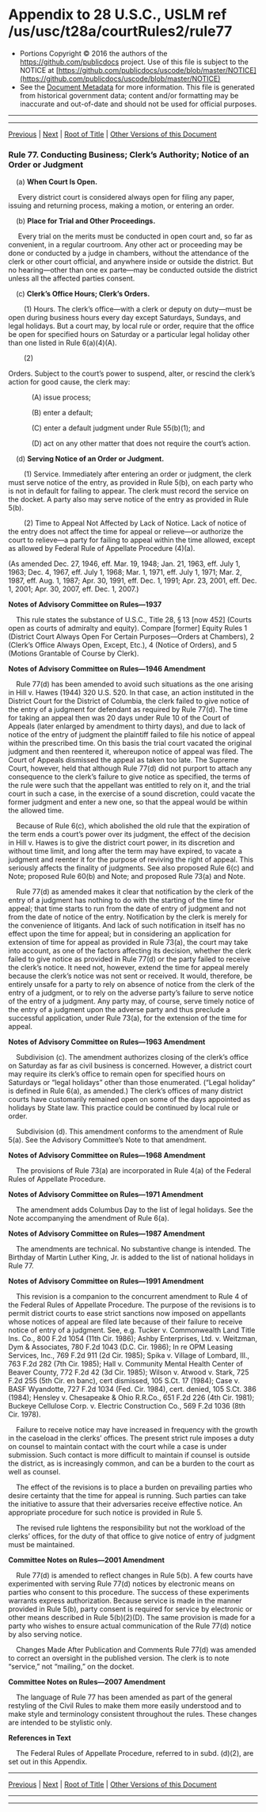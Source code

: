---
---

# Appendix to 28 U.S.C., USLM ref /us/usc/t28a/courtRules2/rule77

* Portions Copyright © 2016 the authors of the https://github.com/publicdocs project.
  Use of this file is subject to the NOTICE at [https://github.com/publicdocs/uscode/blob/master/NOTICE](https://github.com/publicdocs/uscode/blob/master/NOTICE)
* See the [Document Metadata](././../../../..//README.md) for more information.
  This file is generated from historical government data; content and/or formatting may be inaccurate and out-of-date and should not be used for official purposes.

----------
----------

[Previous](./../../../..//us/usc/t28a/courtRules2/m__us_usc_t28a_courtRules2_rule76.md) | [Next](./../../../..//us/usc/t28a/courtRules2/m__us_usc_t28a_courtRules2_rule78.md) | [Root of Title](./../../../../) | [Other Versions of this Document](https://publicdocs.github.io/go/links?ns=uslm&ref=%2Fus%2Fusc%2Ft28a%2FcourtRules2%2Frule77)

### Rule 77. Conducting Business; Clerk’s Authority; Notice of an Order or Judgment

    (a) __When Court Is Open.__ 

     Every district court is considered always open for filing any paper, issuing and returning process, making a motion, or entering an order.

    (b) __Place for Trial and Other Proceedings.__ 

     Every trial on the merits must be conducted in open court and, so far as convenient, in a regular courtroom. Any other act or proceeding may be done or conducted by a judge in chambers, without the attendance of the clerk or other court official, and anywhere inside or outside the district. But no hearing—other than one ex parte—may be conducted outside the district unless all the affected parties consent.

    (c) __Clerk’s Office Hours; Clerk’s Orders.__ 

        (1) Hours. The clerk’s office—with a clerk or deputy on duty—must be open during business hours every day except Saturdays, Sundays, and legal holidays. But a court may, by local rule or order, require that the office be open for specified hours on Saturday or a particular legal holiday other than one listed in Rule 6(a)(4)(A).

        (2)

 Orders. Subject to the court’s power to suspend, alter, or rescind the clerk’s action for good cause, the clerk may:

            (A) issue process;

            (B) enter a default;

            (C) enter a default judgment under Rule 55(b)(1); and

            (D) act on any other matter that does not require the court’s action.

    (d) __Serving Notice of an Order or Judgment.__ 

        (1) Service. Immediately after entering an order or judgment, the clerk must serve notice of the entry, as provided in Rule 5(b), on each party who is not in default for failing to appear. The clerk must record the service on the docket. A party also may serve notice of the entry as provided in Rule 5(b).

        (2) Time to Appeal Not Affected by Lack of Notice. Lack of notice of the entry does not affect the time for appeal or relieve—or authorize the court to relieve—a party for failing to appeal within the time allowed, except as allowed by Federal Rule of Appellate Procedure (4)(a).

(As amended Dec. 27, 1946, eff. Mar. 19, 1948; Jan. 21, 1963, eff. July 1, 1963; Dec. 4, 1967, eff. July 1, 1968; Mar. 1, 1971, eff. July 1, 1971; Mar. 2, 1987, eff. Aug. 1, 1987; Apr. 30, 1991, eff. Dec. 1, 1991; Apr. 23, 2001, eff. Dec. 1, 2001; Apr. 30, 2007, eff. Dec. 1, 2007.)

 __Notes of Advisory Committee on Rules—1937__ 

    This rule states the substance of U.S.C., Title 28, § 13 \[now 452\] (Courts open as courts of admiralty and equity). Compare \[former\] Equity Rules 1 (District Court Always Open For Certain Purposes—Orders at Chambers), 2 (Clerk’s Office Always Open, Except, Etc.), 4 (Notice of Orders), and 5 (Motions Grantable of Course by Clerk).

 __Notes of Advisory Committee on Rules—1946 Amendment__ 

    Rule 77(d) has been amended to avoid such situations as the one arising in Hill v. Hawes (1944) 320 U.S. 520. In that case, an action instituted in the District Court for the District of Columbia, the clerk failed to give notice of the entry of a judgment for defendant as required by Rule 77(d). The time for taking an appeal then was 20 days under Rule 10 of the Court of Appeals (later enlarged by amendment to thirty days), and due to lack of notice of the entry of judgment the plaintiff failed to file his notice of appeal within the prescribed time. On this basis the trial court vacated the original judgment and then reentered it, whereupon notice of appeal was filed. The Court of Appeals dismissed the appeal as taken too late. The Supreme Court, however, held that although Rule 77(d) did not purport to attach any consequence to the clerk’s failure to give notice as specified, the terms of the rule were such that the appellant was entitled to rely on it, and the trial court in such a case, in the exercise of a sound discretion, could vacate the former judgment and enter a new one, so that the appeal would be within the allowed time.

    Because of Rule 6(c), which abolished the old rule that the expiration of the term ends a court’s power over its judgment, the effect of the decision in Hill v. Hawes is to give the district court power, in its discretion and without time limit, and long after the term may have expired, to vacate a judgment and reenter it for the purpose of reviving the right of appeal. This seriously affects the finality of judgments. See also proposed Rule 6(c) and Note; proposed Rule 60(b) and Note; and proposed Rule 73(a) and Note.

    Rule 77(d) as amended makes it clear that notification by the clerk of the entry of a judgment has nothing to do with the starting of the time for appeal; that time starts to run from the date of entry of judgment and not from the date of notice of the entry. Notification by the clerk is merely for the convenience of litigants. And lack of such notification in itself has no effect upon the time for appeal; but in considering an application for extension of time for appeal as provided in Rule 73(a), the court may take into account, as one of the factors affecting its decision, whether the clerk failed to give notice as provided in Rule 77(d) or the party failed to receive the clerk’s notice. It need not, however, extend the time for appeal merely because the clerk’s notice was not sent or received. It would, therefore, be entirely unsafe for a party to rely on absence of notice from the clerk of the entry of a judgment, or to rely on the adverse party’s failure to serve notice of the entry of a judgment. Any party may, of course, serve timely notice of the entry of a judgment upon the adverse party and thus preclude a successful application, under Rule 73(a), for the extension of the time for appeal.

 __Notes of Advisory Committee on Rules—1963 Amendment__ 

    Subdivision (c). The amendment authorizes closing of the clerk’s office on Saturday as far as civil business is concerned. However, a district court may require its clerk’s office to remain open for specified hours on Saturdays or “legal holidays” other than those enumerated. (“Legal holiday” is defined in Rule 6(a), as amended.) The clerk’s offices of many district courts have customarily remained open on some of the days appointed as holidays by State law. This practice could be continued by local rule or order.

    Subdivision (d). This amendment conforms to the amendment of Rule 5(a). See the Advisory Committee’s Note to that amendment.

 __Notes of Advisory Committee on Rules—1968 Amendment__ 

    The provisions of Rule 73(a) are incorporated in Rule 4(a) of the Federal Rules of Appellate Procedure.

 __Notes of Advisory Committee on Rules—1971 Amendment__ 

    The amendment adds Columbus Day to the list of legal holidays. See the Note accompanying the amendment of Rule 6(a).

 __Notes of Advisory Committee on Rules—1987 Amendment__ 

    The amendments are technical. No substantive change is intended. The Birthday of Martin Luther King, Jr. is added to the list of national holidays in Rule 77.

 __Notes of Advisory Committee on Rules—1991 Amendment__ 

    This revision is a companion to the concurrent amendment to Rule 4 of the Federal Rules of Appellate Procedure. The purpose of the revisions is to permit district courts to ease strict sanctions now imposed on appellants whose notices of appeal are filed late because of their failure to receive notice of entry of a judgment. See, e.g. Tucker v. Commonwealth Land Title Ins. Co., 800 F.2d 1054 (11th Cir. 1986); Ashby Enterprises, Ltd. v. Weitzman, Dym & Associates, 780 F.2d 1043 (D.C. Cir. 1986); In re OPM Leasing Services, Inc., 769 F.2d 911 (2d Cir. 1985); Spika v. Village of Lombard, Ill., 763 F.2d 282 (7th Cir. 1985); Hall v. Community Mental Health Center of Beaver County, 772 F.2d 42 (3d Cir. 1985); Wilson v. Atwood v. Stark, 725 F.2d 255 (5th Cir. en banc), cert dismissed, 105 S.Ct. 17 (1984); Case v. BASF Wyandotte, 727 F.2d 1034 (Fed. Cir. 1984), cert. denied, 105 S.Ct. 386 (1984); Hensley v. Chesapeake & Ohio R.R.Co., 651 F.2d 226 (4th Cir. 1981); Buckeye Cellulose Corp. v. Electric Construction Co., 569 F.2d 1036 (8th Cir. 1978).

    Failure to receive notice may have increased in frequency with the growth in the caseload in the clerks’ offices. The present strict rule imposes a duty on counsel to maintain contact with the court while a case is under submission. Such contact is more difficult to maintain if counsel is outside the district, as is increasingly common, and can be a burden to the court as well as counsel.

    The effect of the revisions is to place a burden on prevailing parties who desire certainty that the time for appeal is running. Such parties can take the initiative to assure that their adversaries receive effective notice. An appropriate procedure for such notice is provided in Rule 5.

    The revised rule lightens the responsibility but not the workload of the clerks’ offices, for the duty of that office to give notice of entry of judgment must be maintained.

 __Committee Notes on Rules—2001 Amendment__ 

    Rule 77(d) is amended to reflect changes in Rule 5(b). A few courts have experimented with serving Rule 77(d) notices by electronic means on parties who consent to this procedure. The success of these experiments warrants express authorization. Because service is made in the manner provided in Rule 5(b), party consent is required for service by electronic or other means described in Rule 5(b)(2)(D). The same provision is made for a party who wishes to ensure actual communication of the Rule 77(d) notice by also serving notice.

    Changes Made After Publication and Comments Rule 77(d) was amended to correct an oversight in the published version. The clerk is to note “service,” not “mailing,” on the docket.

 __Committee Notes on Rules—2007 Amendment__ 

    The language of Rule 77 has been amended as part of the general restyling of the Civil Rules to make them more easily understood and to make style and terminology consistent throughout the rules. These changes are intended to be stylistic only.

 __References in Text__ 

    The Federal Rules of Appellate Procedure, referred to in subd. (d)(2), are set out in this Appendix.

----------

[Previous](./../../../..//us/usc/t28a/courtRules2/m__us_usc_t28a_courtRules2_rule76.md) | [Next](./../../../..//us/usc/t28a/courtRules2/m__us_usc_t28a_courtRules2_rule78.md) | [Root of Title](./../../../../) | [Other Versions of this Document](https://publicdocs.github.io/go/links?ns=uslm&ref=%2Fus%2Fusc%2Ft28a%2FcourtRules2%2Frule77)

----------
----------



